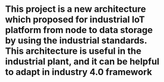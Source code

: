 # This project is a new architecture which proposed for industrial IoT platform from node to data storage by using the industrial standards. This architecture is useful in the industrial plant, and it can be helpful to adapt in industry 4.0 framework
